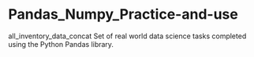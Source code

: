 # Pandas_Numpy_Practice-and-use
all_inventory_data_concat
Set of real world data science tasks completed using the Python Pandas library.
